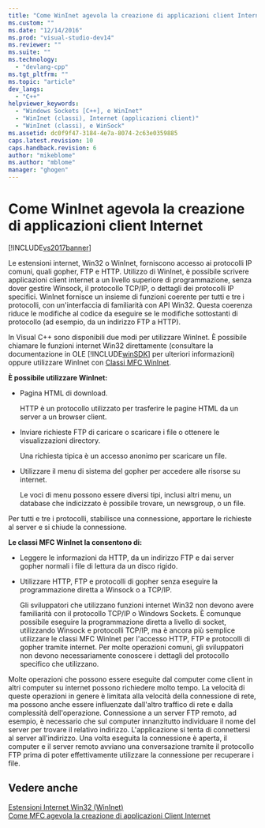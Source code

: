 ```yaml
---
title: "Come WinInet agevola la creazione di applicazioni client Internet | Microsoft Docs"
ms.custom: ""
ms.date: "12/14/2016"
ms.prod: "visual-studio-dev14"
ms.reviewer: ""
ms.suite: ""
ms.technology: 
  - "devlang-cpp"
ms.tgt_pltfrm: ""
ms.topic: "article"
dev_langs: 
  - "C++"
helpviewer_keywords: 
  - "Windows Sockets [C++], e WinInet"
  - "WinInet (classi), Internet (applicazioni client)"
  - "WinInet (classi), e WinSock"
ms.assetid: dc0f9f47-3184-4e7a-8074-2c63e0359885
caps.latest.revision: 10
caps.handback.revision: 6
author: "mikeblome"
ms.author: "mblome"
manager: "ghogen"
---
```

# Come WinInet agevola la creazione di applicazioni client Internet
[!INCLUDE[vs2017banner](../assembler/inline/includes/vs2017banner.md)]

Le estensioni internet, Win32 o WinInet, forniscono accesso ai protocolli IP comuni, quali gopher, FTP e HTTP.  Utilizzo di WinInet, è possibile scrivere applicazioni client internet a un livello superiore di programmazione, senza dover gestire Winsock, il protocollo TCP\/IP, o dettagli dei protocolli IP specifici.  WinInet fornisce un insieme di funzioni coerente per tutti e tre i protocolli, con un'interfaccia di familiarità con API Win32.  Questa coerenza riduce le modifiche al codice da eseguire se le modifiche sottostanti di protocollo \(ad esempio, da un indirizzo FTP a HTTP\).  
  
 In Visual C\+\+ sono disponibili due modi per utilizzare WinInet.  È possibile chiamare le funzioni internet Win32 direttamente \(consultare la documentazione in OLE [!INCLUDE[winSDK](../atl/includes/winsdk_md.md)] per ulteriori informazioni\) oppure utilizzare WinInet con [Classi MFC WinInet](../mfc/mfc-classes-for-creating-internet-client-applications.md).  
  
 **È possibile utilizzare WinInet:**  
  
-   Pagina HTML di download.  
  
     HTTP è un protocollo utilizzato per trasferire le pagine HTML da un server a un browser client.  
  
-   Inviare richieste FTP di caricare o scaricare i file o ottenere le visualizzazioni directory.  
  
     Una richiesta tipica è un accesso anonimo per scaricare un file.  
  
-   Utilizzare il menu di sistema del gopher per accedere alle risorse su internet.  
  
     Le voci di menu possono essere diversi tipi, inclusi altri menu, un database che indicizzato è possibile trovare, un newsgroup, o un file.  
  
 Per tutti e tre i protocolli, stabilisce una connessione, apportare le richieste al server e si chiude la connessione.  
  
 **Le classi MFC WinInet la consentono di:**  
  
-   Leggere le informazioni da HTTP, da un indirizzo FTP e dai server gopher normali i file di lettura da un disco rigido.  
  
-   Utilizzare HTTP, FTP e protocolli di gopher senza eseguire la programmazione diretta a Winsock o a TCP\/IP.  
  
     Gli sviluppatori che utilizzano funzioni internet Win32 non devono avere familiarità con il protocollo TCP\/IP o Windows Sockets.  È comunque possibile eseguire la programmazione diretta a livello di socket, utilizzando Winsock e protocolli TCP\/IP, ma è ancora più semplice utilizzare le classi MFC WinInet per l'accesso HTTP, FTP e protocolli di gopher tramite internet.  Per molte operazioni comuni, gli sviluppatori non devono necessariamente conoscere i dettagli del protocollo specifico che utilizzano.  
  
 Molte operazioni che possono essere eseguite dal computer come client in altri computer su internet possono richiedere molto tempo.  La velocità di queste operazioni in genere è limitata alla velocità della connessione di rete, ma possono anche essere influenzate dall'altro traffico di rete e dalla complessità dell'operazione.  Connessione a un server FTP remoto, ad esempio, è necessario che sul computer innanzitutto individuare il nome del server per trovare il relativo indirizzo.  L'applicazione si tenta di connettersi al server all'indirizzo.  Una volta eseguita la connessione è aperta, il computer e il server remoto avviano una conversazione tramite il protocollo FTP prima di poter effettivamente utilizzare la connessione per recuperare i file.  
  
## Vedere anche  
 [Estensioni Internet Win32 \(WinInet\)](../mfc/win32-internet-extensions-wininet.md)   
 [Come MFC agevola la creazione di applicazioni Client Internet](../mfc/how-mfc-makes-it-easier-to-create-internet-client-applications.md)